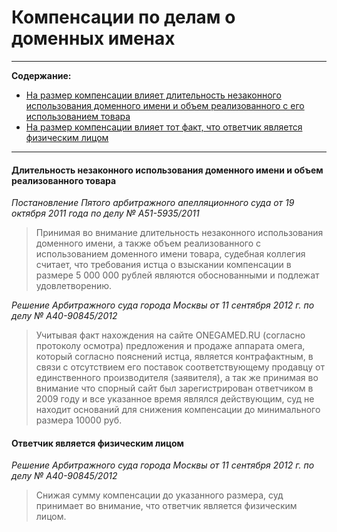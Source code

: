 # Компенсации по делам о доменных именах


----

**Содержание:**

* [На размер компенсации влияет длительность незаконного использования доменного имени и объем реализованного с его использованием товара](https://github.com/xCounsel/kardamon/blob/master/Russian/courts/compensation.md#На-размер-компенсации-влияет-длительность-незаконного-использования-доменного-имени-и-объем-реализованного-с-его-использованием-товара)
* [На размер компенсации влияет тот факт, что ответчик является физическим лицом](https://github.com/xCounsel/kardamon/blob/master/Russian/courts/compensation.md#На-размер-компенсации-влияет-тот-факт-что-ответчик-является-физическим-лицом)

----


#### Длительность незаконного использования доменного имени и объем реализованного товара
*Постановление Пятого арбитражного апелляционного суда от 19 октября 2011 года по делу № А51-5935/2011*
> Принимая во внимание длительность незаконного использования доменного имени, а также объем реализованного 
с использованием доменного имени товара, судебная коллегия считает, что требования истца о взыскании компенсации 
в размере 5 000 000 рублей являются обоснованными и подлежат удовлетворению.


*Решение Арбитражного суда города Москвы от 11 сентября 2012 г. по делу № А40-90845/2012*
> Учитывая факт нахождения на сайте ONEGAMED.RU (согласно протоколу осмотра) предложения и продаже аппарата омега, 
который согласно пояснений истца, является контрафактным, в связи с отсутствием его поставок соответствующему 
продавцу от единственного производителя (заявителя), а так же принимая во внимание что спорный сайт был 
зарегистрирован ответчиком в 2009 году и все указанное время являлся действующим, суд не находит оснований для 
снижения компенсации до минимального размера 10000 руб.





#### Ответчик является физическим лицом
*Решение Арбитражного суда города Москвы от 11 сентября 2012 г. по делу № А40-90845/2012*
> Снижая сумму компенсации до указанного размера, суд принимает во внимание, что ответчик является физическим лицом. 

